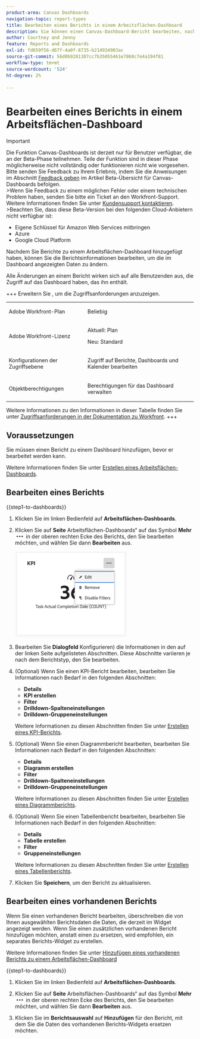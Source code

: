 ```yaml
---
product-area: Canvas Dashboards
navigation-topic: report-types
title: Bearbeiten eines Berichts in einem Arbeitsflächen-Dashboard
description: Sie können einen Canvas-Dashboard-Bericht bearbeiten, nachdem er erstellt wurde.
author: Courtney and Jenny
feature: Reports and Dashboards
exl-id: fd659f56-d67f-4a0f-8735-b214934903ac
source-git-commit: 56d0b9281387cc7b35055461e7868c7e4a194f81
workflow-type: tm+mt
source-wordcount: '524'
ht-degree: 2%

---
```


# Bearbeiten eines Berichts in einem Arbeitsflächen-Dashboard

>[!IMPORTANT]
>
>Die Funktion Canvas-Dashboards ist derzeit nur für Benutzer verfügbar, die an der Beta-Phase teilnehmen. Teile der Funktion sind in dieser Phase möglicherweise nicht vollständig oder funktionieren nicht wie vorgesehen. Bitte senden Sie Feedback zu Ihrem Erlebnis, indem Sie die Anweisungen im Abschnitt [Feedback geben](/help/quicksilver/product-announcements/betas/canvas-dashboards-beta/canvas-dashboards-beta-information.md#provide-feedback) im Artikel Beta-Übersicht für Canvas-Dashboards befolgen.<br>
>&#x200B;>Wenn Sie Feedback zu einem möglichen Fehler oder einem technischen Problem haben, senden Sie bitte ein Ticket an den Workfront-Support. Weitere Informationen finden Sie unter [Kundensupport kontaktieren](/help/quicksilver/workfront-basics/tips-tricks-and-troubleshooting/contact-customer-support.md).<br>
>&#x200B;>Beachten Sie, dass diese Beta-Version bei den folgenden Cloud-Anbietern nicht verfügbar ist:
>
>* Eigene Schlüssel für Amazon Web Services mitbringen
>* Azure
>* Google Cloud Platform

Nachdem Sie Berichte zu einem Arbeitsflächen-Dashboard hinzugefügt haben, können Sie die Berichtsinformationen bearbeiten, um die im Dashboard angezeigten Daten zu ändern.

Alle Änderungen an einem Bericht wirken sich auf alle Benutzenden aus, die Zugriff auf das Dashboard haben, das ihn enthält.


+++ Erweitern Sie , um die Zugriffsanforderungen anzuzeigen. 

<table style="table-layout:auto"> 
<col> 
</col> 
<col> 
</col> 
<tbody> 
<tr> 
   <td role="rowheader"><p>Adobe Workfront-Plan</p></td> 
   <td> 
<p>Beliebig </p> 
   </td> 
<tr> 
 <tr> 
   <td role="rowheader"><p>Adobe Workfront-Lizenz</p></td> 
   <td> 
<p>Aktuell: Plan </p> 
<p>Neu: Standard</p> 
   </td> 
   </tr> 
  </tr> 
  <tr> 
   <td role="rowheader"><p>Konfigurationen der Zugriffsebene</p></td> 
   <td><p>Zugriff auf Berichte, Dashboards und Kalender bearbeiten</p>
  </td> 
  </tr>  
        <tr> 
   <td role="rowheader"><p>Objektberechtigungen</p></td> 
   <td><p>Berechtigungen für das Dashboard verwalten</p>
  </td> 
  </tr>
</tbody> 
</table>

Weitere Informationen zu den Informationen in dieser Tabelle finden Sie unter [Zugriffsanforderungen in der Dokumentation zu Workfront](/help/quicksilver/administration-and-setup/add-users/access-levels-and-object-permissions/access-level-requirements-in-documentation.md).
+++

## Voraussetzungen

Sie müssen einen Bericht zu einem Dashboard hinzufügen, bevor er bearbeitet werden kann.

Weitere Informationen finden Sie unter [Erstellen eines Arbeitsflächen-Dashboards](/help/quicksilver/reports-and-dashboards/canvas-dashboards/create-dashboards/create-dashboards.md).

## Bearbeiten eines Berichts

{{step1-to-dashboards}}

1. Klicken Sie im linken Bedienfeld auf **Arbeitsflächen-Dashboards**.

1. Klicken Sie auf **Seite** Arbeitsflächen-Dashboards“ auf das Symbol **Mehr**![ Mehr](assets/more-icon.png) in der oberen rechten Ecke des Berichts, den Sie bearbeiten möchten, und wählen Sie dann **Bearbeiten** aus.

   ![Bearbeiten eines Berichts](assets/edit-report-box.png)

1. Bearbeiten Sie **Dialogfeld** Konfigurieren) die Informationen in den auf der linken Seite aufgelisteten Abschnitten. Diese Abschnitte variieren je nach dem Berichtstyp, den Sie bearbeiten.

1. (Optional) Wenn Sie einen KPI-Bericht bearbeiten, bearbeiten Sie Informationen nach Bedarf in den folgenden Abschnitten:

   * **Details**
   * **KPI erstellen**
   * **Filter**
   * **Drilldown-Spalteneinstellungen**
   * **Drilldown-Gruppeneinstellungen**

   Weitere Informationen zu diesen Abschnitten finden Sie unter [Erstellen eines KPI-Berichts](/help/quicksilver/reports-and-dashboards/canvas-dashboards/add-reports/build-kpi-report.md).

1. (Optional) Wenn Sie einen Diagrammbericht bearbeiten, bearbeiten Sie Informationen nach Bedarf in den folgenden Abschnitten:

   * **Details**
   * **Diagramm erstellen**
   * **Filter**
   * **Drilldown-Spalteneinstellungen**
   * **Drilldown-Gruppeneinstellungen**

   Weitere Informationen zu diesen Abschnitten finden Sie unter [Erstellen eines Diagrammberichts](/help/quicksilver/reports-and-dashboards/canvas-dashboards/add-reports/build-chart-report.md).

1. (Optional) Wenn Sie einen Tabellenbericht bearbeiten, bearbeiten Sie Informationen nach Bedarf in den folgenden Abschnitten:

   * **Details**
   * **Tabelle erstellen**
   * **Filter**
   * **Gruppeneinstellungen**

   Weitere Informationen zu diesen Abschnitten finden Sie unter [Erstellen eines Tabellenberichts](/help/quicksilver/reports-and-dashboards/canvas-dashboards/add-reports/build-table-report.md).

1. Klicken Sie **Speichern**, um den Bericht zu aktualisieren.

## Bearbeiten eines vorhandenen Berichts

Wenn Sie einen vorhandenen Bericht bearbeiten, überschreiben die von Ihnen ausgewählten Berichtsdaten die Daten, die derzeit im Widget angezeigt werden. Wenn Sie einen zusätzlichen vorhandenen Bericht hinzufügen möchten, anstatt einen zu ersetzen, wird empfohlen, ein separates Berichts-Widget zu erstellen.

Weitere Informationen finden Sie unter [Hinzufügen eines vorhandenen Berichts zu einem Arbeitsflächen-Dashboard](/help/quicksilver/reports-and-dashboards/canvas-dashboards/add-reports/add-existing-report.md)

{{step1-to-dashboards}}

1. Klicken Sie im linken Bedienfeld auf **Arbeitsflächen-Dashboards**.

1. Klicken Sie auf **Seite** Arbeitsflächen-Dashboards“ auf das Symbol **Mehr**![ Mehr](assets/more-icon.png) in der oberen rechten Ecke des Berichts, den Sie bearbeiten möchten, und wählen Sie dann **Bearbeiten** aus.

1. Klicken Sie im **Berichtsauswahl** auf **Hinzufügen** für den Bericht, mit dem Sie die Daten des vorhandenen Berichts-Widgets ersetzen möchten.
